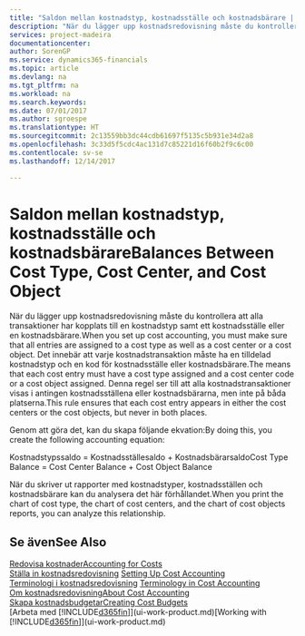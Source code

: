 ```yaml
---
title: "Saldon mellan kostnadstyp, kostnadsställe och kostnadsbärare | Microsoft Docs"
description: "När du lägger upp kostnadsredovisning måste du kontrollera att alla transaktioner har kopplats till en kostnadstyp samt ett kostnadsställe eller en kostnadsbärare. Det innebär att varje kostnadstransaktion måste ha en tilldelad kostnadstyp och en kod för kostnadsställe eller kostnadsbärare. Denna regel ser till att alla kostnadstransaktioner visas i antingen kostnadsställena eller kostnadsbärarna, men inte på båda platserna."
services: project-madeira
documentationcenter: 
author: SorenGP
ms.service: dynamics365-financials
ms.topic: article
ms.devlang: na
ms.tgt_pltfrm: na
ms.workload: na
ms.search.keywords: 
ms.date: 07/01/2017
ms.author: sgroespe
ms.translationtype: HT
ms.sourcegitcommit: 2c13559bb3dc44cdb61697f5135c5b931e34d2a8
ms.openlocfilehash: 3c33d5f5cdc4ac131d7c85221d16f60b2f9c6c00
ms.contentlocale: sv-se
ms.lasthandoff: 12/14/2017

---
```

# <a name="balances-between-cost-type-cost-center-and-cost-object"></a><span data-ttu-id="6920b-105">Saldon mellan kostnadstyp, kostnadsställe och kostnadsbärare</span><span class="sxs-lookup"><span data-stu-id="6920b-105">Balances Between Cost Type, Cost Center, and Cost Object</span></span>
<span data-ttu-id="6920b-106">När du lägger upp kostnadsredovisning måste du kontrollera att alla transaktioner har kopplats till en kostnadstyp samt ett kostnadsställe eller en kostnadsbärare.</span><span class="sxs-lookup"><span data-stu-id="6920b-106">When you set up cost accounting, you must make sure that all entries are assigned to a cost type as well as a cost center or a cost object.</span></span> <span data-ttu-id="6920b-107">Det innebär att varje kostnadstransaktion måste ha en tilldelad kostnadstyp och en kod för kostnadsställe eller kostnadsbärare.</span><span class="sxs-lookup"><span data-stu-id="6920b-107">The means that each cost entry must have a cost type assigned and a cost center code or a cost object assigned.</span></span> <span data-ttu-id="6920b-108">Denna regel ser till att alla kostnadstransaktioner visas i antingen kostnadsställena eller kostnadsbärarna, men inte på båda platserna.</span><span class="sxs-lookup"><span data-stu-id="6920b-108">This rule ensures that each cost entry appears in either the cost centers or the cost objects, but never in both places.</span></span>  

 <span data-ttu-id="6920b-109">Genom att göra det, kan du skapa följande ekvation:</span><span class="sxs-lookup"><span data-stu-id="6920b-109">By doing this, you create the following accounting equation:</span></span>  

 <span data-ttu-id="6920b-110">Kostnadstypssaldo = Kostnadsställesaldo + Kostnadsbärarsaldo</span><span class="sxs-lookup"><span data-stu-id="6920b-110">Cost Type Balance = Cost Center Balance + Cost Object Balance</span></span>  

 <span data-ttu-id="6920b-111">När du skriver ut rapporter med kostnadstyper, kostnadsställen och kostnadsbärare kan du analysera det här förhållandet.</span><span class="sxs-lookup"><span data-stu-id="6920b-111">When you print the chart of cost type, the chart of cost centers, and the chart of cost objects reports, you can analyze this relationship.</span></span>  

## <a name="see-also"></a><span data-ttu-id="6920b-112">Se även</span><span class="sxs-lookup"><span data-stu-id="6920b-112">See Also</span></span>  
[<span data-ttu-id="6920b-113">Redovisa kostnader</span><span class="sxs-lookup"><span data-stu-id="6920b-113">Accounting for Costs</span></span>](finance-manage-cost-accounting.md)  
 <span data-ttu-id="6920b-114">[Ställa in kostnadsredovisning](finance-set-up-cost-accounting.md) </span><span class="sxs-lookup"><span data-stu-id="6920b-114">[Setting Up Cost Accounting](finance-set-up-cost-accounting.md) </span></span>  
 <span data-ttu-id="6920b-115">[Terminologi i kostnadsredovisning](finance-terminology-in-cost-accounting.md) </span><span class="sxs-lookup"><span data-stu-id="6920b-115">[Terminology in Cost Accounting](finance-terminology-in-cost-accounting.md) </span></span>  
 [<span data-ttu-id="6920b-116">Om kostnadsredovisning</span><span class="sxs-lookup"><span data-stu-id="6920b-116">About Cost Accounting</span></span>](finance-about-cost-accounting.md)  
 [<span data-ttu-id="6920b-117">Skapa kostnadsbudgetar</span><span class="sxs-lookup"><span data-stu-id="6920b-117">Creating Cost Budgets</span></span>](finance-create-cost-budgets.md)  
 <span data-ttu-id="6920b-118">[Arbeta med [!INCLUDE[d365fin](includes/d365fin_md.md)]](ui-work-product.md)</span><span class="sxs-lookup"><span data-stu-id="6920b-118">[Working with [!INCLUDE[d365fin](includes/d365fin_md.md)]](ui-work-product.md)</span></span>

